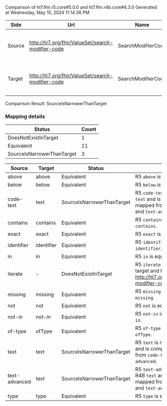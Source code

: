 Comparison of hl7.fhir.r5.core#5.0.0 and hl7.fhir.r4b.core#4.3.0
Generated at Wednesday, May 15, 2024 11:14:36 PM

| Side | Url | Name | Title | Description |
| --- | --- | --- | --- | --- |
| Source | http://hl7.org/fhir/ValueSet/search-modifier-code | SearchModifierCode | Search Modifier Code | A supported modifier for a search parameter. |
| Target | http://hl7.org/fhir/ValueSet/search-modifier-code | SearchModifierCode | SearchModifierCode | A supported modifier for a search parameter. |


Comparison Result: SourceIsNarrowerThanTarget


### Mapping details

| Status | Count |
| ------ | ----- |
DoesNotExistInTarget | 1 |
Equivalent | 11 |
SourceIsNarrowerThanTarget | 3 |


| Source | Target | Status | Message |
| ------ | ------ | ------ | ------- |
| above | above | Equivalent | R5 `above` is equivalent to R4B `above`. |
| below | below | Equivalent | R5 `below` is equivalent to R4B `below`. |
| code-text | text | SourceIsNarrowerThanTarget | R5 `code-text` is narrower than R4B `text` and is compatible. `text` is mapped from `code-text` and `text` and `text-advanced`. |
| contains | contains | Equivalent | R5 `contains` is equivalent to R4B `contains`. |
| exact | exact | Equivalent | R5 `exact` is equivalent to R4B `exact`. |
| identifier | identifier | Equivalent | R5 `identifier` is equivalent to R4B `identifier`. |
| in | in | Equivalent | R5 `in` is equivalent to R4B `in`. |
| iterate | - | DoesNotExistInTarget | R5 `iterate` does not appear in the target and has no mapping for http://hl7.org/fhir/ValueSet/search-modifier-code. |
| missing | missing | Equivalent | R5 `missing` is equivalent to R4B `missing`. |
| not | not | Equivalent | R5 `not` is equivalent to R4B `not`. |
| not-in | not-in | Equivalent | R5 `not-in` is equivalent to R4B `not-in`. |
| of-type | ofType | Equivalent | R5 `of-type` is equivalent to R4B `ofType`. |
| text | text | SourceIsNarrowerThanTarget | R5 `text` is narrower than R4B `text` and is compatible. `text` is mapped from `code-text` and `text` and `text-advanced`. |
| text-advanced | text | SourceIsNarrowerThanTarget | R5 `text-advanced` is narrower than R4B `text` and is compatible. `text` is mapped from `code-text` and `text` and `text-advanced`. |
| type | type | Equivalent | R5 `type` is equivalent to R4B `type`. |

